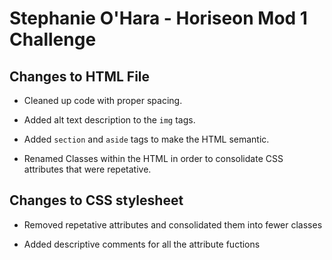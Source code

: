 # Stephanie O'Hara - Horiseon Mod 1 Challenge

## Changes to HTML File

* Cleaned up code with proper spacing.

* Added alt text description to the ``` img ``` tags.

* Added ``` section ``` and ``` aside ``` tags to make the HTML semantic.

* Renamed Classes within the HTML in order to consolidate CSS attributes that were repetative.

## Changes to CSS stylesheet

* Removed repetative attributes and consolidated them into fewer classes

* Added descriptive comments for all the attribute fuctions


